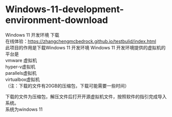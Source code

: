 # Windows-11-development-environment-download
Windows 11 开发环境 下载   
在线体验：https://zhangchengmcbedrock.github.io/testbulid/index.html  
此项目的作用是下载Windows 11 开发环境
Windows 11 开发环境提供的虚拟机的平台是   
vmware 虚拟机     
hyper-v虚拟机    
parallels虚拟机    
virtualbox虚拟机     
（注：下载的文件有20GB的压缩包，下载可能需要一些时间）

     
下载的文件为压缩包，解压文件后打开开源虚拟机文件，按照软件的指引完成导入系统。  
系统为windows 11 

   


